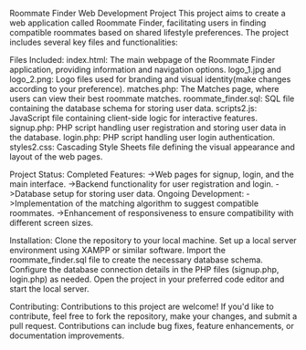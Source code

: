 Roommate Finder Web Development Project
This project aims to create a web application called Roommate Finder, facilitating users in finding compatible roommates based on shared lifestyle preferences. The project includes several key files and functionalities:

Files Included:
index.html: The main webpage of the Roommate Finder application, providing information and navigation options.
logo_1.jpg and logo_2.png: Logo files used for branding and visual identity(make changes according to your preference).
matches.php: The Matches page, where users can view their best roommate matches.
roommate_finder.sql: SQL file containing the database schema for storing user data.
scripts2.js: JavaScript file containing client-side logic for interactive features.
signup.php: PHP script handling user registration and storing user data in the database.
login.php: PHP script handling user login authentication.
styles2.css: Cascading Style Sheets file defining the visual appearance and layout of the web pages.


Project Status:
  Completed Features:
  ->Web pages for signup, login, and the main interface.
  ->Backend functionality for user registration and login.
  ->Database setup for storing user data.
  Ongoing Development:
  ->Implementation of the matching algorithm to suggest compatible roommates.
  ->Enhancement of responsiveness to ensure compatibility with different screen sizes.

Installation:
Clone the repository to your local machine.
Set up a local server environment using XAMPP or similar software.
Import the roommate_finder.sql file to create the necessary database schema.
Configure the database connection details in the PHP files (signup.php, login.php) as needed.
Open the project in your preferred code editor and start the local server.

Contributing:
Contributions to this project are welcome! If you'd like to contribute, feel free to fork the repository, make your changes, and submit a pull request. Contributions can include bug fixes, feature enhancements, or documentation improvements.

